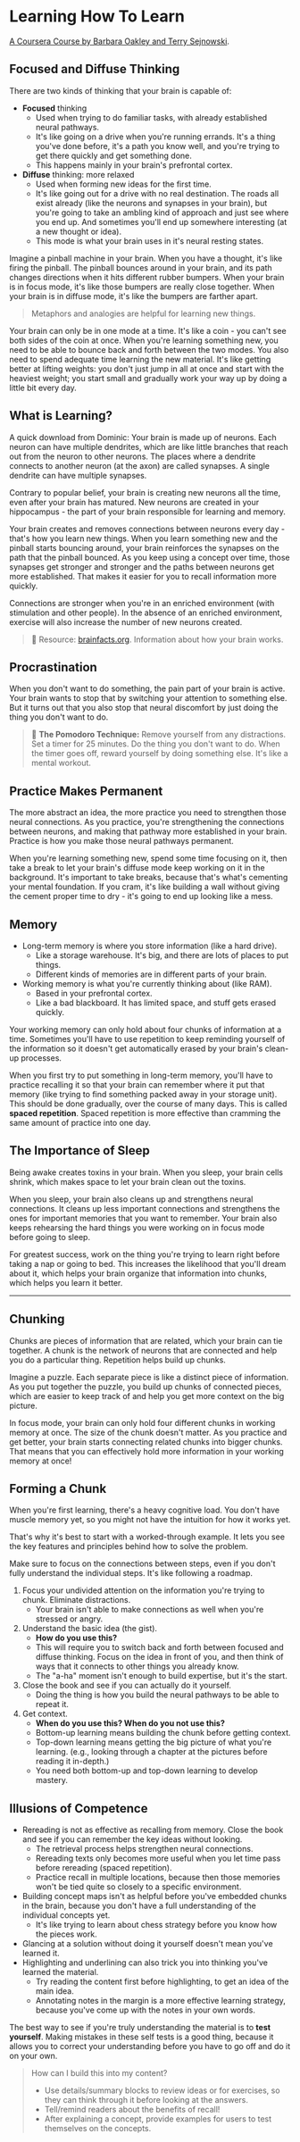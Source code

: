 # Learning How To Learn

[A Coursera Course by Barbara Oakley and Terry Sejnowski](https://www.coursera.org/learn/learning-how-to-learn/).

## Focused and Diffuse Thinking

There are two kinds of thinking that your brain is capable of:

* **Focused** thinking
    * Used when trying to do familiar tasks, with already established neural pathways.
    * It's like going on a drive when you're running errands. It's a thing you've done before, it's a path you know well, and you're trying to get there quickly and get something done.
    * This happens mainly in your brain's prefrontal cortex.
* **Diffuse** thinking: more relaxed
    * Used when forming new ideas for the first time.
    * It's like going out for a drive with no real destination. The roads all exist already (like the neurons and synapses in your brain), but you're going to take an ambling kind of approach and just see where you end up. And sometimes you'll end up somewhere interesting (at a new thought or idea).
    * This mode is what your brain uses in it's neural resting states.
    
Imagine a pinball machine in your brain. When you have a thought, it's like firing the pinball. The pinball bounces around in your brain, and its path changes directions when it hits different rubber bumpers. When your brain is in focus mode, it's like those bumpers are really close together. When your brain is in diffuse mode, it's like the bumpers are farther apart.

> Metaphors and analogies are helpful for learning new things.

Your brain can only be in one mode at a time. It's like a coin - you can't see both sides of the coin at once. When you're learning something new, you need to be able to bounce back and forth between the two modes. You also need to spend adequate time learning the new material. It's like getting better at lifting weights: you don't just jump in all at once and start with the heaviest weight; you start small and gradually work your way up by doing a little bit every day.

## What is Learning?

A quick download from Dominic: Your brain is made up of neurons. Each neuron can have multiple dendrites, which are like little branches that reach out from the neuron to other neurons. The places where a dendrite connects to another neuron (at the axon) are called synapses. A single dendrite can have multiple synapses.

Contrary to popular belief, your brain is creating new neurons all the time, even after your brain has matured. New neurons are created in your hippocampus - the part of your brain responsible for learning and memory.

Your brain creates and removes connections between neurons every day - that's how you learn new things. When you learn something new and the pinball starts bouncing around, your brain reinforces the synapses on the path that the pinball bounced. As you keep using a concept over time, those synapses get stronger and stronger and the paths between neurons get more established. That makes it easier for you to recall information more quickly.

Connections are stronger when you're in an enriched environment (with stimulation and other people). In the absence of an enriched environment, exercise will also increase the number of new neurons created.

> 🧭 Resource: [brainfacts.org](https://www.brainfacts.org/). Information about how your brain works.

## Procrastination

When you don't want to do something, the pain part of your brain is active. Your brain wants to stop that by switching your attention to something else. But it turns out that you also stop that neural discomfort by just doing the thing you don't want to do.

> 🍅 **The Pomodoro Technique:** Remove yourself from any distractions. Set a timer for 25 minutes. Do the thing you don't want to do. When the timer goes off, reward yourself by doing something else. It's like a mental workout.

## Practice Makes Permanent

The more abstract an idea, the more practice you need to strengthen those neural connections. As you practice, you're strengthening the connections between neurons, and making that pathway more established in your brain. Practice is how you make those neural pathways permanent.

When you're learning something new, spend some time focusing on it, then take a break to let your brain's diffuse mode keep working on it in the background. It's important to take breaks, because that's what's cementing your mental foundation. If you cram, it's like building a wall without giving the cement proper time to dry - it's going to end up looking like a mess.

## Memory

* Long-term memory is where you store information (like a hard drive).
    * Like a storage warehouse. It's big, and there are lots of places to put things.
    * Different kinds of memories are in different parts of your brain.
* Working memory is what you're currently thinking about (like RAM).
    * Based in your prefrontal cortex.
    * Like a bad blackboard. It has limited space, and stuff gets erased quickly.

Your working memory can only hold about four chunks of information at a time. Sometimes you'll have to use repetition to keep reminding yourself of the information so it doesn't get automatically erased by your brain's clean-up processes.

When you first try to put something in long-term memory, you'll have to practice recalling it so that your brain can remember where it put that memory (like trying to find something packed away in your storage unit). This should be done gradually, over the course of many days. This is called **spaced repetition**. Spaced repetition is more effective than cramming the same amount of practice into one day.

## The Importance of Sleep

Being awake creates toxins in your brain. When you sleep, your brain cells shrink, which makes space to let your brain clean out the toxins.

When you sleep, your brain also cleans up and strengthens neural connections. It cleans up less important connections and strengthens the ones for important memories that you want to remember. Your brain also keeps rehearsing the hard things you were working on in focus mode before going to sleep.

For greatest success, work on the thing you're trying to learn right before taking a nap or going to bed. This increases the likelihood that you'll dream about it, which helps your brain organize that information into chunks, which helps you learn it better.

---

## Chunking

Chunks are pieces of information that are related, which your brain can tie together. A chunk is the network of neurons that are connected and help you do a particular thing. Repetition helps build up chunks.

Imagine a puzzle. Each separate piece is like a distinct piece of information. As you put together the puzzle, you build up chunks of connected pieces, which are easier to keep track of and help you get more context on the big picture.

In focus mode, your brain can only hold four different chunks in working memory at once. The size of the chunk doesn't matter. As you practice and get better, your brain starts connecting related chunks into bigger chunks. That means that you can effectively hold more information in your working memory at once!

## Forming a Chunk

When you're first learning, there's a heavy cognitive load. You don't have muscle memory yet, so you might not have the intuition for how it works yet.

That's why it's best to start with a worked-through example. It lets you see the key features and principles behind how to solve the problem.

Make sure to focus on the connections between steps, even if you don't fully understand the individual steps. It's like following a roadmap.

1. Focus your undivided attention on the information you're trying to chunk. Eliminate distractions.
    * Your brain isn't able to make connections as well when you're stressed or angry.
1. Understand the basic idea (the gist).
    * **How do you use this?**
    * This will require you to switch back and forth between focused and diffuse thinking. Focus on the idea in front of you, and then think of ways that it connects to other things you already know.
    * The "a-ha" moment isn't enough to build expertise, but it's the start.
1. Close the book and see if you can actually do it yourself.
    * Doing the thing is how you build the neural pathways to be able to repeat it.
1. Get context.
    * **When do you use this? When do you not use this?**
    * Bottom-up learning means building the chunk before getting context.
    * Top-down learning means getting the big picture of what you're learning. (e.g., looking through a chapter at the pictures before reading it in-depth.)
    * You need both bottom-up and top-down learning to develop mastery.
    
## Illusions of Competence

* Rereading is not as effective as recalling from memory. Close the book and see if you can remember the key ideas without looking.
    * The retrieval process helps strengthen neural connections.
    * Rereading texts only becomes more useful when you let time pass before rereading (spaced repetition).
    * Practice recall in multiple locations, because then those memories won't be tied quite so closely to a specific environment.
* Building concept maps isn't as helpful before you've embedded chunks in the brain, because you don't have a full understanding of the individual concepts yet.
    * It's like trying to learn about chess strategy before you know how the pieces work.
* Glancing at a solution without doing it yourself doesn't mean you've learned it.
* Highlighting and underlining can also trick you into thinking you've learned the material.
    * Try reading the content first before highlighting, to get an idea of the main idea.
    * Annotating notes in the margin is a more effective learning strategy, because you've come up with the notes in your own words.
    
The best way to see if you're truly understanding the material is to **test yourself**. Making mistakes in these self tests is a good thing, because it allows you to correct your understanding before you have to go off and do it on your own.

> How can I build this into my content?
>
> * Use details/summary blocks to review ideas or for exercises, so they can think through it before looking at the answers.
> * Tell/remind readers about the benefits of recall!
> * After explaining a concept, provide examples for users to test themselves on the concepts.
